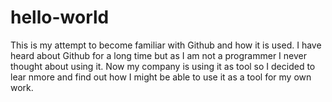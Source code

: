 # hello-world
This is my attempt to become familiar with Github and how it is used.
I have heard about Github for a long time but as I am not a programmer I never thought about using it. Now my company is using it as tool so I decided to lear nmore and find out how I might be able to use it as a tool for my own work.
